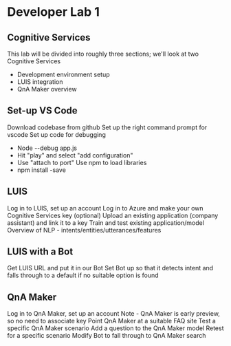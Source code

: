 # Developer Lab 1

## Cognitive Services
This lab will be divided into roughly three sections; we'll look at two Cognitive Services
- Development environment setup
- LUIS integration 
- QnA Maker overview  

## Set-up VS Code
Download codebase from github
Set up the right command prompt for vscode
Set up code for debugging
- Node --debug app.js
- Hit "play" and select "add configuration"
- Use "attach to port"
Use npm to load libraries
- npm install -save

## LUIS
Log in to LUIS, set up an account
Log in to Azure and make your own Cognitive Services key (optional)
Upload an existing application (company assistant) and link it to a key
Train and test existing application/model
Overview of NLP - intents/entities/utterances/features

## LUIS with a Bot
Get LUIS URL and put it in our Bot
Set Bot up so that it detects intent and falls through to a default if no suitable option is found

## QnA Maker
Log in to QnA Maker, set up an account
Note - QnA Maker is early preview, so no need to associate key
Point QnA Maker at a suitable FAQ site
Test a specific QnA Maker scenario
Add a question to the QnA Maker model
Retest for a specific scenario
Modify Bot to fall through to QnA Maker search